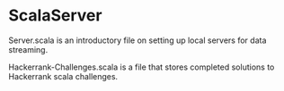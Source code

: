 # ScalaServer

Server.scala is an introductory file on setting up local servers for data streaming.

Hackerrank-Challenges.scala is a file that stores completed solutions to Hackerrank scala challenges.
